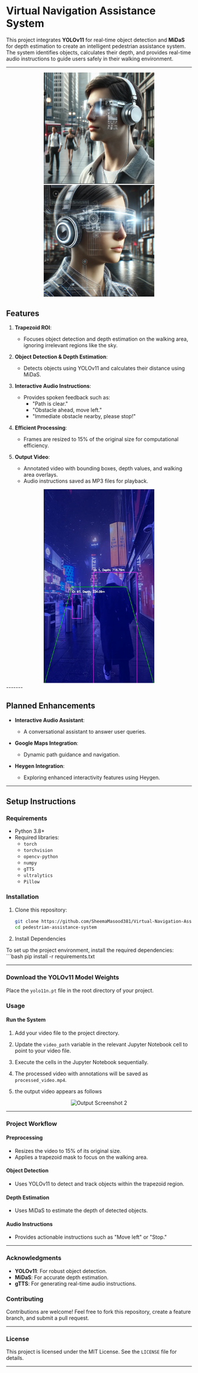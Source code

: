 # **Virtual Navigation Assistance System**

This project integrates **YOLOv11** for real-time object detection and **MiDaS** for depth estimation to create an intelligent pedestrian assistance system. The system identifies objects, calculates their depth, and provides real-time audio instructions to guide users safely in their walking environment.

-----
<div align="center">
  <img src="1.png" alt="Virtual Navigation Assistant 1" width="300"/>
  <img src="2.png" alt="Virtual Navigation Assistant 2" width="300"/>
</div>

## **Features**

1. **Trapezoid ROI**:
   - Focuses object detection and depth estimation on the walking area, ignoring irrelevant regions like the sky.

2. **Object Detection & Depth Estimation**:
   - Detects objects using YOLOv11 and calculates their distance using MiDaS.

3. **Interactive Audio Instructions**:
   - Provides spoken feedback such as:
     - "Path is clear."
     - "Obstacle ahead, move left."
     - "Immediate obstacle nearby, please stop!"

4. **Efficient Processing**:
   - Frames are resized to 15% of the original size for computational efficiency.

5. **Output Video**:
   - Annotated video with bounding boxes, depth values, and walking area overlays.
   - Audio instructions saved as MP3 files for playback.
   
<div align="center">
  <img src="3.png" alt="Output Screenshot 1" width="300"/>
</div>
-------

## **Planned Enhancements**

- **Interactive Audio Assistant**:
  - A conversational assistant to answer user queries.

- **Google Maps Integration**:
  - Dynamic path guidance and navigation.

- **Heygen Integration**:
  - Exploring enhanced interactivity features using Heygen.

-------

## **Setup Instructions**

### **Requirements**
- Python 3.8+
- Required libraries:
  - `torch`
  - `torchvision`
  - `opencv-python`
  - `numpy`
  - `gTTS`
  - `ultralytics`
  - `Pillow`

### **Installation**
1. Clone this repository:
   ```bash
   git clone https://github.com/SheemaMasood381/Virtual-Navigation-Assistance-Yolo11
   cd pedestrian-assistance-system

2. Install Dependencies

To set up the project environment, install the required dependencies:
    ```bash
    pip install -r requirements.txt

----------

### **Download the YOLOv11 Model Weights**
Place the `yolo11n.pt` file in the root directory of your project.

### **Usage**

#### **Run the System**
1. Add your video file to the project directory.

2. Update the `video_path` variable in the relevant Jupyter Notebook cell to point to your video file.

3. Execute the cells in the Jupyter Notebook sequentially.

4. The processed video with annotations will be saved as `processed_video.mp4`.

5. the output video appears as follows

<div align="center">
  <img src="4.png" alt="Output Screenshot 2" width="300"/>
</div>

-------------

### **Project Workflow**

#### **Preprocessing**
- Resizes the video to 15% of its original size.
- Applies a trapezoid mask to focus on the walking area.

#### **Object Detection**
- Uses YOLOv11 to detect and track objects within the trapezoid region.

#### **Depth Estimation**
- Uses MiDaS to estimate the depth of detected objects.

#### **Audio Instructions**
- Provides actionable instructions such as "Move left" or "Stop."

-------------

### **Acknowledgments**
- **YOLOv11**: For robust object detection.
- **MiDaS**: For accurate depth estimation.
- **gTTS**: For generating real-time audio instructions.

### **Contributing**

Contributions are welcome! Feel free to fork this repository, create a feature branch, and submit a pull request.

------------

### **License**

This project is licensed under the MIT License. See the `LICENSE` file for details.

-------------
